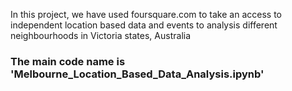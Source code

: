 In this project, we have used foursquare.com to take an access to independent location based data and events to analysis different neighbourhoods in Victoria states, Australia

### The main code name is 'Melbourne_Location_Based_Data_Analysis.ipynb'
